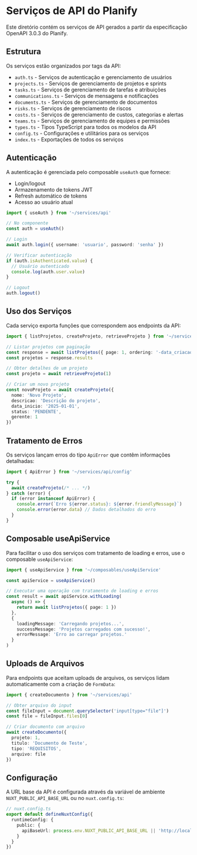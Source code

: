 # Serviços de API do Planify

Este diretório contém os serviços de API gerados a partir da especificação OpenAPI 3.0.3 do Planify.

## Estrutura

Os serviços estão organizados por tags da API:

- `auth.ts` - Serviços de autenticação e gerenciamento de usuários
- `projects.ts` - Serviços de gerenciamento de projetos e sprints
- `tasks.ts` - Serviços de gerenciamento de tarefas e atribuições
- `communications.ts` - Serviços de mensagens e notificações
- `documents.ts` - Serviços de gerenciamento de documentos
- `risks.ts` - Serviços de gerenciamento de riscos
- `costs.ts` - Serviços de gerenciamento de custos, categorias e alertas
- `teams.ts` - Serviços de gerenciamento de equipes e permissões
- `types.ts` - Tipos TypeScript para todos os modelos da API
- `config.ts` - Configurações e utilitários para os serviços
- `index.ts` - Exportações de todos os serviços

## Autenticação

A autenticação é gerenciada pelo composable `useAuth` que fornece:

- Login/logout
- Armazenamento de tokens JWT
- Refresh automático de tokens
- Acesso ao usuário atual

```typescript
import { useAuth } from '~/services/api'

// No componente
const auth = useAuth()

// Login
await auth.login({ username: 'usuario', password: 'senha' })

// Verificar autenticação
if (auth.isAuthenticated.value) {
  // Usuário autenticado
  console.log(auth.user.value)
}

// Logout
auth.logout()
```

## Uso dos Serviços

Cada serviço exporta funções que correspondem aos endpoints da API:

```typescript
import { listProjetos, createProjeto, retrieveProjeto } from '~/services/api'

// Listar projetos com paginação
const response = await listProjetos({ page: 1, ordering: '-data_criacao' })
const projetos = response.results

// Obter detalhes de um projeto
const projeto = await retrieveProjeto(1)

// Criar um novo projeto
const novoProjeto = await createProjeto({
  nome: 'Novo Projeto',
  descricao: 'Descrição do projeto',
  data_inicio: '2025-01-01',
  status: 'PENDENTE',
  gerente: 1
})
```

## Tratamento de Erros

Os serviços lançam erros do tipo `ApiError` que contêm informações detalhadas:

```typescript
import { ApiError } from '~/services/api/config'

try {
  await createProjeto(/* ... */)
} catch (error) {
  if (error instanceof ApiError) {
    console.error(`Erro ${error.status}: ${error.friendlyMessage}`)
    console.error(error.data) // Dados detalhados do erro
  }
}
```

## Composable useApiService

Para facilitar o uso dos serviços com tratamento de loading e erros, use o composable `useApiService`:

```typescript
import { useApiService } from '~/composables/useApiService'

const apiService = useApiService()

// Executar uma operação com tratamento de loading e erros
const result = await apiService.withLoading(
  async () => {
    return await listProjetos({ page: 1 })
  },
  {
    loadingMessage: 'Carregando projetos...',
    successMessage: 'Projetos carregados com sucesso!',
    errorMessage: 'Erro ao carregar projetos.'
  }
)
```

## Uploads de Arquivos

Para endpoints que aceitam uploads de arquivos, os serviços lidam automaticamente com a criação de `FormData`:

```typescript
import { createDocumento } from '~/services/api'

// Obter arquivo do input
const fileInput = document.querySelector('input[type="file"]')
const file = fileInput.files[0]

// Criar documento com arquivo
await createDocumento({
  projeto: 1,
  titulo: 'Documento de Teste',
  tipo: 'REQUISITOS',
  arquivo: file
})
```

## Configuração

A URL base da API é configurada através da variável de ambiente `NUXT_PUBLIC_API_BASE_URL` ou no `nuxt.config.ts`:

```typescript
// nuxt.config.ts
export default defineNuxtConfig({
  runtimeConfig: {
    public: {
      apiBaseUrl: process.env.NUXT_PUBLIC_API_BASE_URL || 'http://localhost:8000'
    }
  }
})
```
